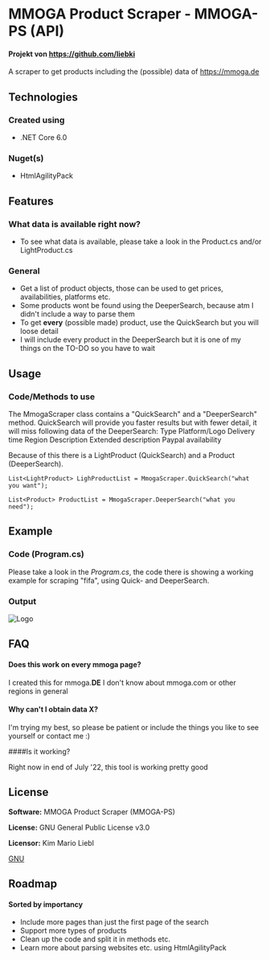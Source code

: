 # MMOGA Product Scraper - MMOGA-PS (API)

#### Projekt von https://github.com/liebki

A scraper to get products including the (possible) data of https://mmoga.de

## Technologies

### Created using
- .NET Core 6.0

### Nuget(s)
- HtmlAgilityPack

## Features

### What data is available right now?
- To see what data is available, please take a look in the Product.cs and/or LightProduct.cs 

### General
- Get a list of product objects, those can be used to get prices, availabilities, platforms etc.
- Some products wont be found using the DeeperSearch, because atm I didn't include a way to parse them
- To get **every** (possible made) product, use the QuickSearch but you will loose detail
- I will include every product in the DeeperSearch but it is one of my things on the TO-DO so you have to wait

## Usage

### Code/Methods to use

The MmogaScraper class contains a "QuickSearch" and a "DeeperSearch" method.
QuickSearch will provide you faster results but with fewer detail, it will miss following data of the DeeperSearch:
	Type
	Platform/Logo
	Delivery time
	Region
	Description
	Extended description
	Paypal availability
	
Because of this there is a LightProduct (QuickSearch) and a Product (DeeperSearch).

```
List<LightProduct> LighProductList = MmogaScraper.QuickSearch("what you want");

List<Product> ProductList = MmogaScraper.DeeperSearch("what you need");
```

## Example

### Code (Program.cs)
Please take a look in the *Program.cs*, the code there is showing a working example for scraping "fifa", using Quick- and DeeperSearch.

### Output
![Logo](https://iili.io/NDfhHF.png)

## FAQ

#### Does this work on every mmoga page?

I created this for mmoga.**DE** I don't know about mmoga.com or other regions in general

#### Why can't I obtain data X?

I'm trying my best, so please be patient or include the things you like to see yourself or contact me :)

####Is it working?

Right now in end of July '22, this tool is working pretty good

## License

**Software:** MMOGA Product Scraper (MMOGA-PS)

**License:** GNU General Public License v3.0

**Licensor:** Kim Mario Liebl

[GNU](https://choosealicense.com/licenses/gpl-3.0/)

## Roadmap

#### Sorted by importancy
- Include more pages than just the first page of the search
- Support more types of products
- Clean up the code and split it in methods etc.
- Learn more about parsing websites etc. using HtmlAgilityPack